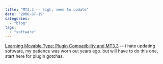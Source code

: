 ```yaml
---
title: "MT3.3 -- sigh, need to update"
date: "2006-07-19"
categories: 
  - "blog"
tags: 
  - "software"
---
```


[Learning Movable Type: Plugin Compatibility and MT3.3](chrome://ietab/content/reloaded.html?url= "Learning Movable Type: Plugin Compatibility and MT3.3") -- i hate updating software, my patience was worn out years ago. but will have to do this one, start here for plugin gotchas.

